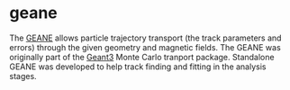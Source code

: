 geane
========

The [GEANE](http://iopscience.iop.org/1742-6596/119/3/032018) allows particle trajectory transport (the track parameters and errors) through the given geometry and magnetic fields. The GEANE was originally part of the [Geant3](http://en.wikipedia.org/wiki/GEANT-3) Monte Carlo tranport package. Standalone GEANE was developed to help track finding and fitting in the analysis stages. 
